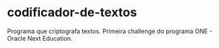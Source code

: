 # codificador-de-textos
Programa que criptografa textos. Primeira challenge do programa ONE - Oracle Next Education.

